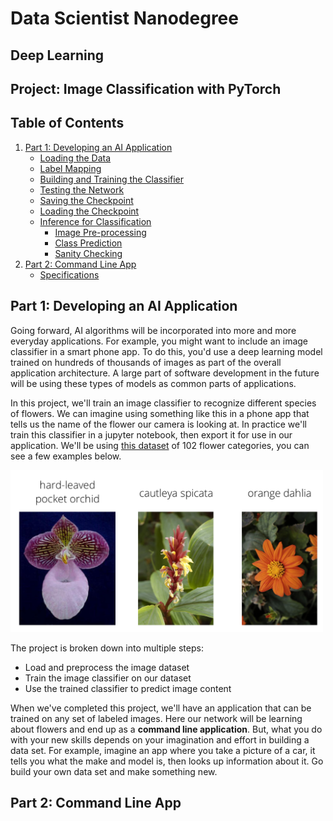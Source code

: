 # Data Scientist Nanodegree

## Deep Learning

## Project: Image Classification with PyTorch

## Table of Contents

1. [Part 1: Developing an AI Application](#p1)
    - [Loading the Data](#load_data)
    - [Label Mapping](#label_map)
    - [Building and Training the Classifier](#build_train)
    - [Testing the Network](#test)
    - [Saving the Checkpoint](#save_ckp)
    - [Loading the Checkpoint](#load_ckp)
    - [Inference for Classification](#infer)
        - [Image Pre-processing](#img_prep)
        - [Class Prediction](#cls_pred)
        - [Sanity Checking](#sanity_ck)
2. [Part 2: Command Line App](#p2)
    - [Specifications](#specs)

## Part 1: Developing an AI Application

Going forward, AI algorithms will be incorporated into more and more everyday applications. For example, you might want to include an image classifier in a smart phone app. To do this, you'd use a deep learning model trained on hundreds of thousands of images as part of the overall application architecture. A large part of software development in the future will be using these types of models as common parts of applications.

In this project, we'll train an image classifier to recognize different species of flowers. We can imagine using something like this in a phone app that tells us the name of the flower our camera is looking at. In practice we'll train this classifier in a jupyter notebook, then export it for use in our application. We'll be using [this dataset](http://www.robots.ox.ac.uk/~vgg/data/flowers/102/index.html) of 102 flower categories, you can see a few examples below.

<img src='assets/Flowers.png' width=500px>

The project is broken down into multiple steps:

- Load and preprocess the image dataset
- Train the image classifier on our dataset
- Use the trained classifier to predict image content

When we've completed this project, we'll have an application that can be trained on any set of labeled images. Here our network will be learning about flowers and end up as a **command line application**. But, what you do with your new skills depends on your imagination and effort in building a data set. For example, imagine an app where you take a picture of a car, it tells you what the make and model is, then looks up information about it. Go build your own data set and make something new.

## Part 2: Command Line App